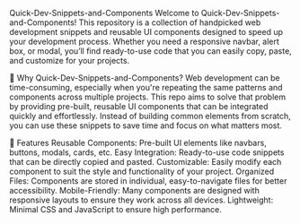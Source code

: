 Quick-Dev-Snippets-and-Components
Welcome to Quick-Dev-Snippets-and-Components! This repository is a collection of handpicked web development snippets and reusable UI components designed to speed up your development process. Whether you need a responsive navbar, alert box, or modal, you’ll find ready-to-use code that you can easily copy, paste, and customize for your projects.

🌟 Why Quick-Dev-Snippets-and-Components?
Web development can be time-consuming, especially when you're repeating the same patterns and components across multiple projects. This repo aims to solve that problem by providing pre-built, reusable UI components that can be integrated quickly and effortlessly. Instead of building common elements from scratch, you can use these snippets to save time and focus on what matters most.

🚀 Features
Reusable Components: Pre-built UI elements like navbars, buttons, modals, cards, etc.
Easy Integration: Ready-to-use code snippets that can be directly copied and pasted.
Customizable: Easily modify each component to suit the style and functionality of your project.
Organized Files: Components are stored in individual, easy-to-navigate files for better accessibility.
Mobile-Friendly: Many components are designed with responsive layouts to ensure they work across all devices.
Lightweight: Minimal CSS and JavaScript to ensure high performance.
